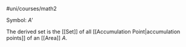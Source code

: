 #uni/courses/math2 

Symbol: $A'$

The derived set is the [[Set]] of all [[Accumulation Point|accumulation points]] of an [[Area]] $A$.